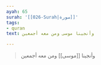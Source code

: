 ```yaml
---
ayah: 65
surah: '[[026-Surah|سورة]]'
tags:
- quran
text: وأنجينا موسى ومن معه أجمعين

---
```

> وأنجينا [[موسى]] ومن معه أجمعين
